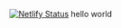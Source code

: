 [![Netlify Status](https://api.netlify.com/api/v1/badges/2debc570-9b19-49f7-a89c-4ef13fd6c9e6/deploy-status)](https://app.netlify.com/sites/parsamahmoodi/deploys)
hello world

